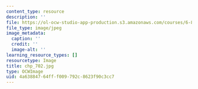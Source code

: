 ```yaml
---
content_type: resource
description: ''
file: https://ol-ocw-studio-app-production.s3.amazonaws.com/courses/6-827-multithreaded-parallelism-languages-and-compilers-fall-2002/4a63884764fff009792c8623f90c3cc7_chp_702.jpg
file_type: image/jpeg
image_metadata:
  caption: ''
  credit: ''
  image-alt: ''
learning_resource_types: []
resourcetype: Image
title: chp_702.jpg
type: OCWImage
uid: 4a638847-64ff-f009-792c-8623f90c3cc7
---
```

